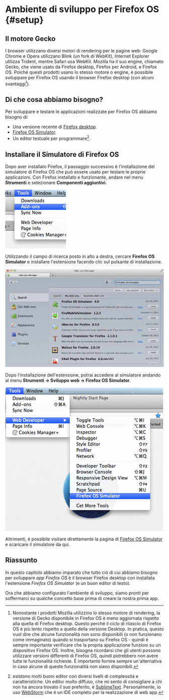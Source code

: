 # Ambiente di sviluppo per Firefox OS {#setup}

## Il motore Gecko
I browser utilizzano diversi motori di rendering per le pagine web: Google Chrome e Opera utilizzano Blink (un fork di WebKit), Internet Explorer utilizza Trident, mentre Safari usa WebKit. Mozilla ha il suo engine, chiamato Gecko, che viene usato da Firefox desktop, Firefox per Android, e Firefox OS. Poiché questi prodotti usano lo stesso motore o engine, è possibile sviluppare per Firefox OS usando il browser Firefox desktop (con alcuni svantaggi[^engine]).

[^engine]: Nonostante i prodotti Mozilla utilizzino lo stesso motore di rendering, la versione di Gecko disponibile in Firefox OS è meno aggiornata rispetto alla quella di Firefox desktop. Questo perché il ciclo di rilascio di Firefox OS è più lento rispetto a quello della versione Desktop. In pratica, questo vuol dire che alcune funzionalità non sono disponibili (o non funzionano come immaginato) quando si trasportano su Firefox OS - quindi è sempre importante verificare che la propria applicazione funzioni su un dispositivo Firefox OS. Inoltre, bisogna ricordarsi che gli utenti possono utilizzare versioni differenti di Firefox OS, quindi potrebbero non avere tutte le funzionalità richieste. È importante fornire sempre un'alternativa in caso alcune di queste funzionalità non siano disponibili.

## Di che cosa abbiamo bisogno?

Per sviluppare e testare le applicazioni realizzate per Firefox OS abbiamo bisogno di:

 * Una versione recente di [Firefox desktop](http://getfirefox.com).
 * [Firefox OS Simulator](https://addons.mozilla.org/en-US/firefox/addon/firefox-os-simulator/). 
 * Un editor testuale per programmare[^editor].
 
[^editor]: esistono molti buoni editor con diversi livelli di complessità e caratteristiche. Un editor molto diffuso, che mi sento di consigliare a chi non ha ancora trovato il suo preferito, è [SublimeText](http://sublimetext.com/). Personalmente, io uso [WebStorm](http://www.jetbrains.com/webstorm/) che è un IDE completo per la realizzazione di web app.
  
## Installare il Simulatore di Firefox OS

Dopo aver installato Firefox,  il passaggio successivo è l'installazione del simulatore di Firefox OS che può essere usato per testare le proprie applicazioni. Con Firefox installato e funzionante, andare nel menu **Strumenti** e selezionare **Componenti aggiuntivi**.

![*Strumenti* con *Add-ons** selezionato](images/originals/tools.png)

Utilizzando il campo di ricerca posto in alto a destra, cercare **Firefox OS Simulator** e installare l'estensione facendo clic sul pulsante di installazione.

![Gestore degli addon con la ricerca](images/originals/addons-simulator.png)

Dopo l'installazione dell'estensione, potrai accedere al simulatore andando al menu **Strumenti -> Sviluppo web -> Firefox OS Simulator**. 

![Dove puoi trovare il simulatore una volta installato](images/originals/tools-web-developer-simulator.png)

Altrimenti, è possibile visitare direttamente la pagina di [Firefox OS Simulator](https://addons.mozilla.org/en-US/firefox/addon/firefox-os-simulator/) e scaricare il simulatore da qui.

## Riassunto

In questo capitolo abbiamo imparato che tutto ciò di cui abbiamo bisogno per sviluppare *app Firefox OS* è il browser Firefox desktop con installata l'estensione *Firefox OS Simulator* (e un buon editor di testo).


Ora che abbiamo configurato l'ambiente di sviluppo, siamo pronti per soffermarci su qualche concetto base prima di creare la nostra prima app.
